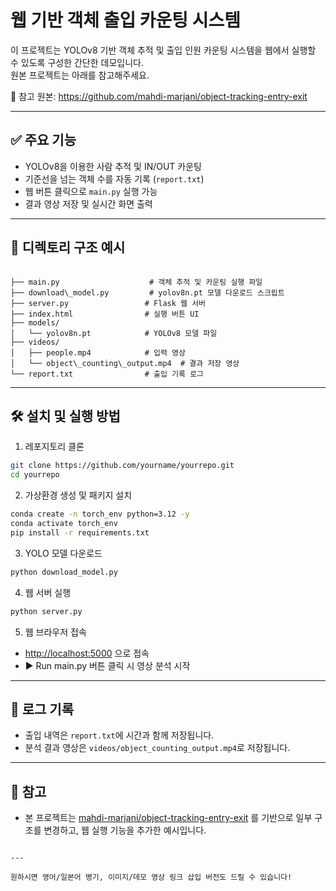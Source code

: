 # 웹 기반 객체 출입 카운팅 시스템

이 프로젝트는 YOLOv8 기반 객체 추적 및 출입 인원 카운팅 시스템을 웹에서 실행할 수 있도록 구성한 간단한 데모입니다.  
원본 프로젝트는 아래를 참고해주세요.

🔗 참고 원본: https://github.com/mahdi-marjani/object-tracking-entry-exit

---

## ✅ 주요 기능

- YOLOv8을 이용한 사람 추적 및 IN/OUT 카운팅
- 기준선을 넘는 객체 수를 자동 기록 (`report.txt`)
- 웹 버튼 클릭으로 `main.py` 실행 가능
- 결과 영상 저장 및 실시간 화면 출력

---

## 📁 디렉토리 구조 예시

```

├── main.py                    # 객체 추적 및 카운팅 실행 파일
├── download\_model.py         # yolov8n.pt 모델 다운로드 스크립트
├── server.py                 # Flask 웹 서버
├── index.html                # 실행 버튼 UI
├── models/
│   └── yolov8n.pt            # YOLOv8 모델 파일
├── videos/
│   ├── people.mp4            # 입력 영상
│   └── object\_counting\_output.mp4  # 결과 저장 영상
└── report.txt                # 출입 기록 로그

````

---

## 🛠 설치 및 실행 방법

1. 레포지토리 클론
```bash
git clone https://github.com/yourname/yourrepo.git
cd yourrepo
````

2. 가상환경 생성 및 패키지 설치

```bash
conda create -n torch_env python=3.12 -y
conda activate torch_env
pip install -r requirements.txt
```

3. YOLO 모델 다운로드

```bash
python download_model.py
```

4. 웹 서버 실행

```bash
python server.py
```

5. 웹 브라우저 접속

* [http://localhost:5000](http://localhost:5000) 으로 접속
* ▶ Run main.py 버튼 클릭 시 영상 분석 시작

---

## 📝 로그 기록

* 출입 내역은 `report.txt`에 시간과 함께 저장됩니다.
* 분석 결과 영상은 `videos/object_counting_output.mp4`로 저장됩니다.

---

## 📌 참고

* 본 프로젝트는 [mahdi-marjani/object-tracking-entry-exit](https://github.com/mahdi-marjani/object-tracking-entry-exit) 를 기반으로 일부 구조를 변경하고, 웹 실행 기능을 추가한 예시입니다.

```

---

원하시면 영어/일본어 병기, 이미지/데모 영상 링크 삽입 버전도 드릴 수 있습니다!
 